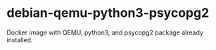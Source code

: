# debian-qemu-python3-psycopg2
Docker image with QEMU, python3, and psycopg2 package already installed.
